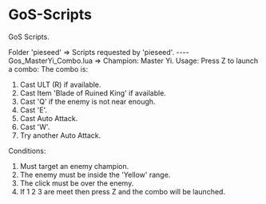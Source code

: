 # GoS-Scripts
GoS Scripts.

Folder 'pieseed' => Scripts requested by 'pieseed'.
---- Gos_MasterYi_Combo.lua => 
Champion: Master Yi.
Usage: Press Z to launch a combo:
The combo is: 
1) Cast ULT (R) if available.
2) Cast Item 'Blade of Ruined King' if available.
3) Cast 'Q' if the enemy is not near enough.
4) Cast 'E'.
5) Cast Auto Attack.
6) Cast 'W'.
7) Try another Auto Attack.

Conditions:
1) Must target an enemy champion.
2) The enemy must be inside the 'Yellow' range.
3) The click must be over the enemy.
4) If 1 2 3 are meet then press Z and the combo will be launched.



